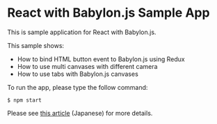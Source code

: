
# React with Babylon.js Sample App

This is sample application for React with Babylon.js.

This sample shows:

- How to bind HTML button event to Babylon.js using Redux
- How to use multi canvases with different camera
- How to use tabs with Babylon.js canvases

To run the app, please type the follow command:

```shell
$ npm start
```

Please see [this article](https://qiita.com/dmystk/items/06fb0d0d21c690652f99) (Japanese) for more details.
